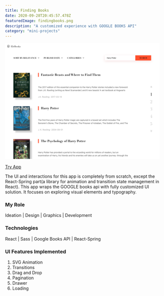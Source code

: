```yaml
---
title: Finding Books
date: 2020-09-28T20:45:57.478Z
featuredImage: findingbooks.png
description: "A customized experience with GOOGLE BOOKS API"
category: "mini-projects"
---
```

![Find_books](findingbooks.png)

[Try App](https://finding-books.vercel.app/)

The UI and interactions for this app is completely from scratch, except the React-Spring
part(a library for animation and transition state management in React). This app wraps the GOOGLE books api with fully customized UI solution.
It focuses on exploring visual elements and typography.

### My Role 
Ideation | Design | Graphics | Development 

### Technologies 
React | Sass | Google Books API | React-Spring


### UI Features Implemented
1. SVG Animation 
2. Transitions 
3. Drag and Drop 
4. Pagination 
5. Drawer
6. Loading 





